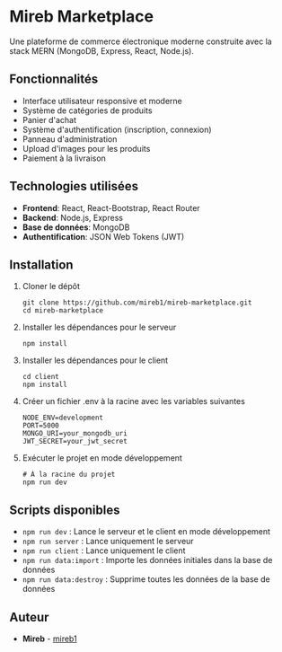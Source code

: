 # Mireb Marketplace

Une plateforme de commerce électronique moderne construite avec la stack MERN (MongoDB, Express, React, Node.js).

## Fonctionnalités

- Interface utilisateur responsive et moderne
- Système de catégories de produits
- Panier d'achat
- Système d'authentification (inscription, connexion)
- Panneau d'administration
- Upload d'images pour les produits
- Paiement à la livraison

## Technologies utilisées

- **Frontend**: React, React-Bootstrap, React Router
- **Backend**: Node.js, Express
- **Base de données**: MongoDB
- **Authentification**: JSON Web Tokens (JWT)

## Installation

1. Cloner le dépôt
   ```
   git clone https://github.com/mireb1/mireb-marketplace.git
   cd mireb-marketplace
   ```

2. Installer les dépendances pour le serveur
   ```
   npm install
   ```

3. Installer les dépendances pour le client
   ```
   cd client
   npm install
   ```

4. Créer un fichier .env à la racine avec les variables suivantes
   ```
   NODE_ENV=development
   PORT=5000
   MONGO_URI=your_mongodb_uri
   JWT_SECRET=your_jwt_secret
   ```

5. Exécuter le projet en mode développement
   ```
   # À la racine du projet
   npm run dev
   ```

## Scripts disponibles

- `npm run dev` : Lance le serveur et le client en mode développement
- `npm run server` : Lance uniquement le serveur
- `npm run client` : Lance uniquement le client
- `npm run data:import` : Importe les données initiales dans la base de données
- `npm run data:destroy` : Supprime toutes les données de la base de données

## Auteur

- **Mireb** - [mireb1](https://github.com/mireb1)